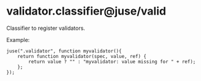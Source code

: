 # validator.classifier@juse/valid

Classifier to register validators.

Example:

```
juse(".validator", function myvalidator(){
	return function myvalidator(spec, value, ref) {
		return value ? "" : "myvalidator: value missing for " + ref);
	};
});
```
